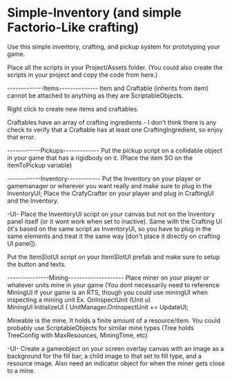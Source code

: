 # Simple-Inventory (and simple Factorio-Like crafting)
Use this simple inventory, crafting, and pickup system for prototyping your game.

Place all the scripts in your Project/Assets folder. (You could also create the scripts in your project and copy the code from here.)

-------------Items--------------
Item and Craftable (inherits from item) cannot be attached to anything as they are ScriptableObjects.

Right click to create new items and craftables. 

Craftables have an array of crafting ingredients - I don't think there is any check to verify that a Craftable has at least one CraftingIngredient, so enjoy that error.

------------Pickups-------------
Put the pickup script on a collidable object in your game that has a rigidbody on it. (Place the item SO on the itemToPickup variable)

------------Inventory------------
Put the Inventory on your player or gamemanager or wherever you want really and make sure to plug in the InventoryUI;
Place the CrafyCrafter on your player and plug in CraftingUI and the Inventory.

-UI-
Place the InventoryUI script on your canvas but not on the Inventory panel itself (or it wont work when set to inactive).
Same with the Crafting UI (it's based on the same script as InventoryUI, so you have to plug in the same elements and treat it the same way [don't place it directly 
on crafting UI panel]).

Put the ItemSlotUI script on your ItemSlotUI prefab and make sure to setup the button and texts.

---------------Mining--------------------
Place miner on your player or whatever units mine in your game (You dont necessarily need to reference MiningUI if your game is an RTS, 
  though you could use miningUI when inspecting a mining unit
      Ex. OnInspectUnit (Unit u)      
        MiningUI InitializeUI { UnitManager.OnInspectUnit += UpdateUI; 

Mineable is the mine. It holds a finite amount of a resource/item. You could probably use ScriptableObjects for similar mine types (Tree holds TreeConfig with MaxResources, MiningTime, etc)

-UI-
Create a gameobject on your screen overlay canvas with an image as a background for the fill bar, a child image to that set to fill type, and a resource image.
Also need an indicator object for when the miner gets close to a mine.
